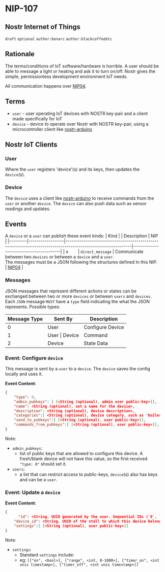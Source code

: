 NIP-107
======

Nostr Internet of Things 
-----------------------------------

`draft` `optional` `author:benarc` `author:blackcoffeebtc`

## Rationale

The terms/conditions of IoT software/hardware is horrible. A user should be able to message a light or heating and ask it to turn on/off. Nostr gives the simple, permissionless development environment IoT needs.

All communication happens over [NIP04](https://github.com/nostr-protocol/nips/blob/master/04.md).

## Terms

- `user` - user operating IoT devices with NOSTR key-pair and a client made specifically for IoT
- `device` - device to operate over Nostr with NOSTR key-pair, using a microcontroller client like <a href="https://github.com/lnbits/arduino-nostr">nostr-arduino</a>


## Nostr IoT Clients

### User

Where the `user` registers 'device'(s) and its keys, then updates the `device`(s).

### Device

The `device` uses a client like <a href="https://github.com/lnbits/arduino-nostr">nostr-arduino</a> to receive commands from the `user` or another `device`.
The `device` can also push data such as sensor readings and updates.

## Events

A `device` or a `user` can publish these event kinds:
| Kind    |                  | Description                                                                                                   | NIP                                     |
|---------|------------------|---------------------------------------------------------------------------------------------------------------|-----------------------------------------|
| `4    ` | `direct_message` | Communicate between two `devices` or between a `device` and a `user`.<br/>The messages must be a JSON following the structures defined In this NIP. | [NIP04](https://github.com/nostr-protocol/nips/blob/master/04.md) |

### Messages
JSON messages that represent different actions or states can be exchanged between two or more `devices` or between `users` and `devices`.
Each `JSON` message `MUST` have a `type` field indicating the what the JSON represents. Possible types:

| Message Type | Sent By        | Description      |
|--------------|----------------|------------------|
| 0            | User           | Configure Device |
| 1            | User \| Device | Command          |
| 2            | Device         | State Data       |

### Event: Configure `device`
This message is sent by a `user` to a `device`. The `device` saves the config locally and uses it.

**Event Content**:
```json
{
    "type": 0,
    "admin_pubkeys": [ [<String (optional), admin user public-key>]],
    "name": <String (optional), set a name for the device>,
    "description": <String (optional), device description>,
    "categories":[ <String (optional), device category, such as 'boiler'>],
    "send_to_pubkeys":[ [<String (optional), user public-key>]],
    "commands_from_pubkeys":[ [<String (optional), user public-key>]],
}
```

Note:
 - `admin_pubkeys`:
   - list of public keys that are allowed to configure this device. A fresh/blank device will not have this value, so the first received `"type: 0"` should set it.
 - `users`:
   - a list that can restrict access to public-keys, `device`(s) also has keys and can be a `user`.

### Event: Update a `device`

**Event Content**:
```json
{
      "id": <String, UUID generated by the user. Sequential IDs (`0`, `1`, `2`...) are discouraged>,
    "device_id": <String, UUID of the stall to which this device belong to>,
    "settings":[ [<String (optional), user public-key>]]
}
```

Note:
 - `settings`:
   - Standard `settings` include:
   - eg: `[["on", <bool>], ["range", <int, 0-1000>], ["timer_on", <int unix timestamp>], ["timer_off", <int unix timestamp>]]`
